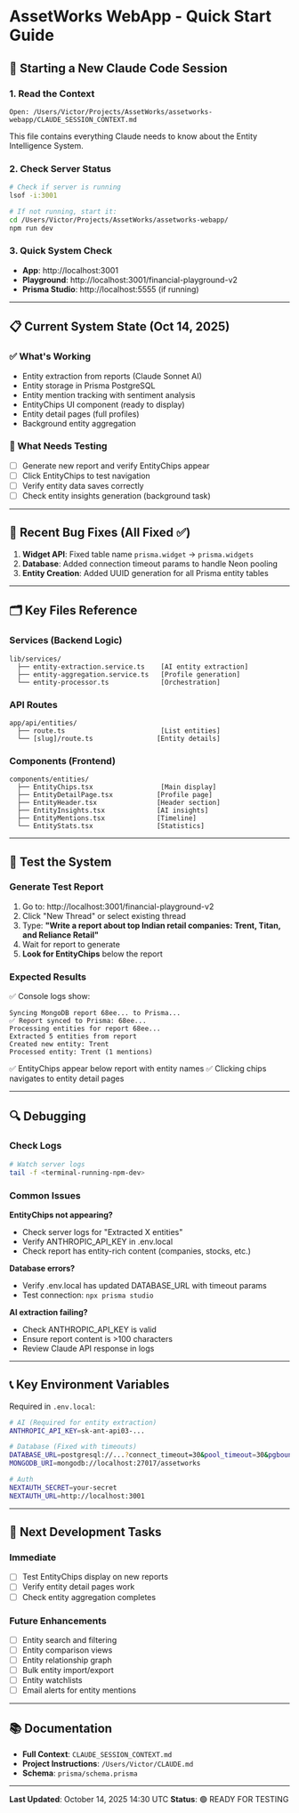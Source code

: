 # AssetWorks WebApp - Quick Start Guide

## 🚀 Starting a New Claude Code Session

### 1. Read the Context
```
Open: /Users/Victor/Projects/AssetWorks/assetworks-webapp/CLAUDE_SESSION_CONTEXT.md
```
This file contains everything Claude needs to know about the Entity Intelligence System.

### 2. Check Server Status
```bash
# Check if server is running
lsof -i:3001

# If not running, start it:
cd /Users/Victor/Projects/AssetWorks/assetworks-webapp/
npm run dev
```

### 3. Quick System Check
- **App**: http://localhost:3001
- **Playground**: http://localhost:3001/financial-playground-v2
- **Prisma Studio**: http://localhost:5555 (if running)

---

## 📋 Current System State (Oct 14, 2025)

### ✅ What's Working
- Entity extraction from reports (Claude Sonnet AI)
- Entity storage in Prisma PostgreSQL
- Entity mention tracking with sentiment analysis
- EntityChips UI component (ready to display)
- Entity detail pages (full profiles)
- Background entity aggregation

### 🧪 What Needs Testing
- [ ] Generate new report and verify EntityChips appear
- [ ] Click EntityChips to test navigation
- [ ] Verify entity data saves correctly
- [ ] Check entity insights generation (background task)

---

## 🐛 Recent Bug Fixes (All Fixed ✅)

1. **Widget API**: Fixed table name `prisma.widget` → `prisma.widgets`
2. **Database**: Added connection timeout params to handle Neon pooling
3. **Entity Creation**: Added UUID generation for all Prisma entity tables

---

## 🗂️ Key Files Reference

### Services (Backend Logic)
```
lib/services/
  ├── entity-extraction.service.ts    [AI entity extraction]
  ├── entity-aggregation.service.ts   [Profile generation]
  └── entity-processor.ts             [Orchestration]
```

### API Routes
```
app/api/entities/
  ├── route.ts                        [List entities]
  └── [slug]/route.ts                [Entity details]
```

### Components (Frontend)
```
components/entities/
  ├── EntityChips.tsx                 [Main display]
  ├── EntityDetailPage.tsx           [Profile page]
  ├── EntityHeader.tsx               [Header section]
  ├── EntityInsights.tsx             [AI insights]
  ├── EntityMentions.tsx             [Timeline]
  └── EntityStats.tsx                [Statistics]
```

---

## 🧪 Test the System

### Generate Test Report
1. Go to: http://localhost:3001/financial-playground-v2
2. Click "New Thread" or select existing thread
3. Type: **"Write a report about top Indian retail companies: Trent, Titan, and Reliance Retail"**
4. Wait for report to generate
5. **Look for EntityChips** below the report

### Expected Results
✅ Console logs show:
```
Syncing MongoDB report 68ee... to Prisma...
✅ Report synced to Prisma: 68ee...
Processing entities for report 68ee...
Extracted 5 entities from report
Created new entity: Trent
Processed entity: Trent (1 mentions)
```

✅ EntityChips appear below report with entity names
✅ Clicking chips navigates to entity detail pages

---

## 🔍 Debugging

### Check Logs
```bash
# Watch server logs
tail -f <terminal-running-npm-dev>
```

### Common Issues

**EntityChips not appearing?**
- Check server logs for "Extracted X entities"
- Verify ANTHROPIC_API_KEY in .env.local
- Check report has entity-rich content (companies, stocks, etc.)

**Database errors?**
- Verify .env.local has updated DATABASE_URL with timeout params
- Test connection: `npx prisma studio`

**AI extraction failing?**
- Check ANTHROPIC_API_KEY is valid
- Ensure report content is >100 characters
- Review Claude API response in logs

---

## 📞 Key Environment Variables

Required in `.env.local`:
```bash
# AI (Required for entity extraction)
ANTHROPIC_API_KEY=sk-ant-api03-...

# Database (Fixed with timeouts)
DATABASE_URL=postgresql://...?connect_timeout=30&pool_timeout=30&pgbouncer=true
MONGODB_URI=mongodb://localhost:27017/assetworks

# Auth
NEXTAUTH_SECRET=your-secret
NEXTAUTH_URL=http://localhost:3001
```

---

## 🎯 Next Development Tasks

### Immediate
- [ ] Test EntityChips display on new reports
- [ ] Verify entity detail pages work
- [ ] Check entity aggregation completes

### Future Enhancements
- [ ] Entity search and filtering
- [ ] Entity comparison views
- [ ] Entity relationship graph
- [ ] Bulk entity import/export
- [ ] Entity watchlists
- [ ] Email alerts for entity mentions

---

## 📚 Documentation

- **Full Context**: `CLAUDE_SESSION_CONTEXT.md`
- **Project Instructions**: `/Users/Victor/CLAUDE.md`
- **Schema**: `prisma/schema.prisma`

---

**Last Updated**: October 14, 2025 14:30 UTC
**Status**: 🟢 READY FOR TESTING
